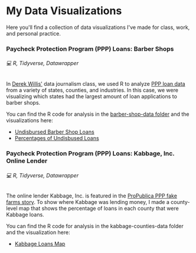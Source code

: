 # My Data Visualizations
Here you'll find a collection of data visualizations I've made for class, work, and personal practice.

### Paycheck Protection Program (PPP) Loans: Barber Shops
###### :computer: R, Tidyverse, Datawrapper

In [Derek Willis'](https://merrill.umd.edu/directory/derek-willis) data journalism class, we used R to analyze [PPP loan data](https://www.sba.gov/funding-programs/loans/covid-19-relief-options/paycheck-protection-program/ppp-data) from a variety of states, counties, and industries. In this case, we were visualizing which states had the largest amount of loan applications to barber shops. 

You can find the R code for analysis in the [barber-shop-data folder](https://github.com/jennacohen/data-viz/tree/main/barber-shop-data) and the visualizations here:

- [Undisbursed Barber Shop Loans](https://datawrapper.dwcdn.net/dyiuf/1/)
- [Percentages of Undisbused Loans](https://datawrapper.dwcdn.net/ktM8h/1/)

### Paycheck Protection Program (PPP) Loans: Kabbage, Inc. Online Lender
###### :computer: R, Tidyverse, Datawrapper

The online lender Kabbage, Inc. is featured in the [ProPublica PPP fake farms story](https://www.propublica.org/article/ppp-farms). To show where Kabbage was lending money, I made a county-level map that shows the percentage of loans in each county that were Kabbage loans.

You can find the R code for analysis in the kabbage-counties-data folder and the visualization here:

- [Kabbage Loans Map](https://datawrapper.dwcdn.net/JM1yu/1/)
